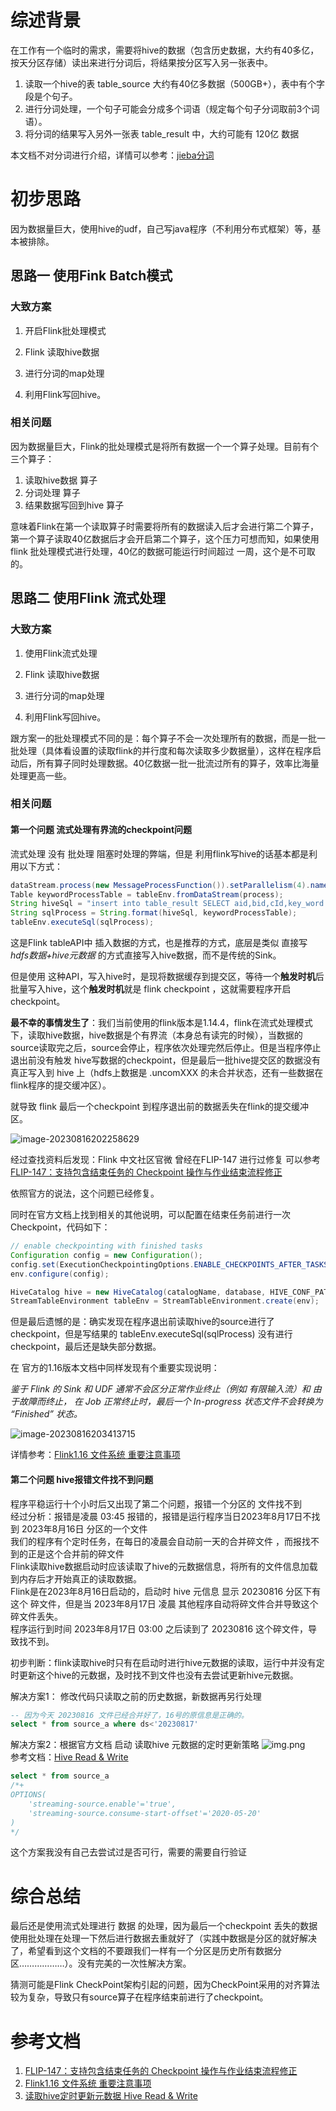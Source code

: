 # 综述背景

在工作有一个临时的需求，需要将hive的数据（包含历史数据，大约有40多亿，按天分区存储）读出来进行分词后，将结果按分区写入另一张表中。

1. 读取一个hive的表 table_source 大约有40亿多数据（500GB+），表中有个字段是个句子。
2. 进行分词处理，一个句子可能会分成多个词语（规定每个句子分词取前3个词语）。
3. 将分词的结果写入另外一张表 table_result 中，大约可能有 120亿 数据

本文档不对分词进行介绍，详情可以参考：[jieba分词](https://github.com/fxsjy/jieba)

# 初步思路

因为数据量巨大，使用hive的udf，自己写java程序（不利用分布式框架）等，基本被排除。

## 思路一 使用Fink Batch模式

### 大致方案

1. 开启Flink批处理模式
2. Flink 读取hive数据

2. 进行分词的map处理
3. 利用Flink写回hive。

### 相关问题

因为数据量巨大，Flink的批处理模式是将所有数据一个一个算子处理。目前有个三个算子：

1. 读取hive数据 算子
2. 分词处理 算子
3. 结果数据写回到hive 算子

意味着Flink在第一个读取算子时需要将所有的数据读入后才会进行第二个算子，第一个算子读取40亿数据后才会开启第二个算子，这个压力可想而知，如果使用flink 批处理模式进行处理，40亿的数据可能运行时间超过 一周，这个是不可取的。



## 思路二 使用Flink 流式处理 

### 大致方案

1. 使用Flink流式处理
2. Flink 读取hive数据

2. 进行分词的map处理
3. 利用Flink写回hive。

跟方案一的批处理模式不同的是：每个算子不会一次处理所有的数据，而是一批一批处理（具体看设置的读取flink的并行度和每次读取多少数据量），这样在程序启动后，所有算子同时处理数据。40亿数据一批一批流过所有的算子，效率比海量处理更高一些。

### 相关问题
#### 第一个问题 流式处理有界流的checkpoint问题
流式处理 没有 批处理 阻塞时处理的弊端，但是 利用flink写hive的话基本都是利用以下方式：

```java
dataStream.process(new MessageProcessFunction()).setParallelism(4).name("fenci-function");
Table keywordProcessTable = tableEnv.fromDataStream(process);
String hiveSql = "insert into table_result SELECT aid,bid,cId,key_word ds FROM %s";
String sqlProcess = String.format(hiveSql, keywordProcessTable);
tableEnv.executeSql(sqlProcess);
```

这是Flink tableAPI中 插入数据的方式，也是推荐的方式，底层是类似 直接写 *hdfs数据+hive元数据* 的方式直接写入hive数据，而不是传统的Sink。

但是使用 这种API，写入hive时，是现将数据缓存到提交区，等待一个**触发时机**后批量写入hive，这个**触发时机**就是 flink checkpoint ，这就需要程序开启checkpoint。



**最不幸的事情发生了**：我们当前使用的flink版本是1.14.4，flink在流式处理模式下，读取hive数据，hive数据是个有界流（本身总有读完的时候），当数据的source读取完之后，source会停止，程序依次处理完然后停止。但是当程序停止退出前没有触发 hive写数据的checkpoint，但是最后一批hive提交区的数据没有真正写入到 hive 上（hdfs上数据是 .uncomXXX 的未合并状态，还有一些数据在flink程序的提交缓冲区）。



就导致 flink 最后一个checkpoint 到程序退出前的数据丢失在flink的提交缓冲区。

![image-20230816202258629](./images/image-20230816202258629.png)

经过查找资料后发现：Flink 中文社区官微 曾经在FLIP-147 进行过修复 可以参考 [FLIP-147：支持包含结束任务的 Checkpoint 操作与作业结束流程修正](https://mp.weixin.qq.com/s?__biz=MzU3Mzg4OTMyNQ==&mid=2247498786&idx=1&sn=6b3664ff103410c2f0828967980105fa&chksm=fd387260ca4ffb7698b4943ad9d6616166b6e3c9c2d75d268626b9ce746f056f2c1bda5b9f9a&scene=27)

依照官方的说法，这个问题已经修复。

同时在官方文档上找到相关的其他说明，可以配置在结束任务前进行一次Checkpoint，代码如下：

```java
// enable checkpointing with finished tasks
Configuration config = new Configuration();
config.set(ExecutionCheckpointingOptions.ENABLE_CHECKPOINTS_AFTER_TASKS_FINISH, true);
env.configure(config);

HiveCatalog hive = new HiveCatalog(catalogName, database, HIVE_CONF_PATH);
StreamTableEnvironment tableEnv = StreamTableEnvironment.create(env);

```



但是最后遗憾的是：确实发现在程序退出前读取hive的source进行了checkpoint，但是写结果的 tableEnv.executeSql(sqlProcess) 没有进行checkpoint，最后还是缺失部分数据。



在 官方的1.16版本文档中同样发现有个重要实现说明：

*鉴于 Flink 的 Sink 和 UDF 通常不会区分正常作业终止（例如 有限输入流）和 由于故障而终止， 在 Job 正常终止时，最后一个 In-progress 状态文件不会转换为 “Finished” 状态。*

![image-20230816203413715](./images/image-20230816203413715.png)

详情参考：[Flink1.16 文件系统 重要注意事项](https://nightlies.apache.org/flink/flink-docs-release-1.16/zh/docs/connectors/datastream/filesystem/#%E9%87%8D%E8%A6%81%E6%B3%A8%E6%84%8F%E4%BA%8B%E9%A1%B9)

#### 第二个问题 hive报错文件找不到问题
程序平稳运行十个小时后又出现了第二个问题，报错一个分区的 文件找不到  
经过分析：报错是凌晨 03:45 报错的，报错是运行程序当日2023年8月17日不找到 2023年8月16日 分区的一个文件  
我们的程序有个定时任务，在每日的凌晨会自动前一天的合并碎文件 ，而报找不到的正是这个合并前的碎文件  
Flink读取hive数据启动时应该读取了hive的元数据信息，将所有的文件信息加载到内存后才开始真正的读取数据。  
Flink是在2023年8月16日启动的，启动时 hive 元信息 显示 20230816 分区下有这个 碎文件，但是当 2023年8月17日 凌晨 其他程序自动将碎文件合并导致这个碎文件丢失。  
程序运行到时间 2023年8月17日 03:00 之后读到了 20230816 这个碎文件，导致找不到。

初步判断：flink读取hive时只有在启动时进行hive元数据的读取，运行中并没有定时更新这个hive的元数据，及时找不到文件也没有去尝试更新hive元数据。

解决方案1： 修改代码只读取之前的历史数据，新数据再另行处理
```sql
-- 因为今天 20230816 文件已经合并好了，16号的原信息是正确的。
select * from source_a where ds<'20230817'
```
解决方案2：根据官方文档 启动 读取hive 元数据的定时更新策略
![img.png](images/FDDC538AE0474A128732C0B55FCC1077.png)  
参考文档：[Hive Read & Write](https://nightlies.apache.org/flink/flink-docs-release-1.14/zh/docs/connectors/table/hive/hive_read_write/#hive-read--write)

```sql
select * from source_a  
/*+ 
OPTIONS(
	'streaming-source.enable'='true', 
	'streaming-source.consume-start-offset'='2020-05-20'
) 
*/
```
这个方案我没有自己去尝试过是否可行，需要的需要自行验证

# 综合总结



最后还是使用流式处理进行 数据 的处理，因为最后一个checkpoint 丢失的数据使用批处理在处理一下然后进行数据去重就好了（实践中数据是分区的就好解决了，希望看到这个文档的不要跟我们一样有一个分区是历史所有数据分区………………）。没有完美的一次性解决方案。



猜测可能是Flink CheckPoint架构引起的问题，因为CheckPoint采用的对齐算法较为复杂，导致只有source算子在程序结束前进行了checkpoint。

# 参考文档

1. [FLIP-147：支持包含结束任务的 Checkpoint 操作与作业结束流程修正](https://mp.weixin.qq.com/s?__biz=MzU3Mzg4OTMyNQ==&mid=2247498786&idx=1&sn=6b3664ff103410c2f0828967980105fa&chksm=fd387260ca4ffb7698b4943ad9d6616166b6e3c9c2d75d268626b9ce746f056f2c1bda5b9f9a&scene=27)
2. [Flink1.16 文件系统 重要注意事项](https://nightlies.apache.org/flink/flink-docs-release-1.16/zh/docs/connectors/datastream/filesystem/#%E9%87%8D%E8%A6%81%E6%B3%A8%E6%84%8F%E4%BA%8B%E9%A1%B9)
3. [读取hive定时更新元数据 Hive Read & Write](https://nightlies.apache.org/flink/flink-docs-release-1.14/zh/docs/connectors/table/hive/hive_read_write/#hive-read--write)